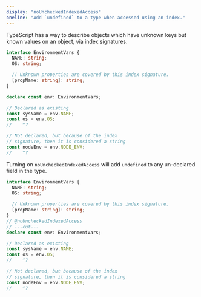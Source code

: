 ```yaml
---
display: "noUncheckedIndexedAccess"
oneline: "Add `undefined` to a type when accessed using an index."
---
```


TypeScript has a way to describe objects which have unknown keys but known values on an object, via index signatures.

```ts twoslash
interface EnvironmentVars {
  NAME: string;
  OS: string;

  // Unknown properties are covered by this index signature.
  [propName: string]: string;
}

declare const env: EnvironmentVars;

// Declared as existing
const sysName = env.NAME;
const os = env.OS;
//    ^?

// Not declared, but because of the index
// signature, then it is considered a string
const nodeEnv = env.NODE_ENV;
//    ^?
```

Turning on `noUncheckedIndexedAccess` will add `undefined` to any un-declared field in the type.

```ts twoslash
interface EnvironmentVars {
  NAME: string;
  OS: string;

  // Unknown properties are covered by this index signature.
  [propName: string]: string;
}
// @noUncheckedIndexedAccess
// ---cut---
declare const env: EnvironmentVars;

// Declared as existing
const sysName = env.NAME;
const os = env.OS;
//    ^?

// Not declared, but because of the index
// signature, then it is considered a string
const nodeEnv = env.NODE_ENV;
//    ^?
```
